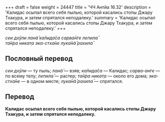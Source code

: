 +++
draft = false
weight = 24447
title = 'ЧЧ Антйа 16.32'
description = 'Калидас осыпал всего себя пылью, которой касались стопы Джару Тхакура, и затем спрятался неподалеку.'
summary = 'Калидас осыпал всего себя пылью, которой касались стопы Джару Тхакура, и затем спрятался неподалеку.'
+++

_сеи дхӯли лан̃а̄ ка̄лида̄са сарва̄н̇ге лепила̄  
та̄н̇ра никат̣а эка-стха̄не лука̄н̃а̄ рахила̄_

## Пословный перевод

_сеи_ _дхӯли_ — ту пыль; _лан̃а̄_ — взяв; _ка̄лида̄са_ — Калидас; _сарва_\-_ан̇ге_ — по всему телу; _лепила̄_ — растер; _та̄н̇ра_ _никат̣а_ — около его дома; _эка_\-_стха̄не_ — в одном месте; _лука̄н̃а̄_ _рахила̄_ — спрятался.

## Перевод

**Калидас осыпал всего себя пылью, которой касались стопы Джару Тхакура, и затем спрятался неподалеку.**
